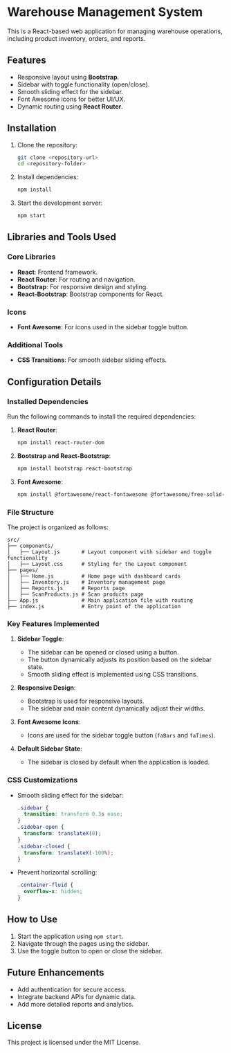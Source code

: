 # Warehouse Management System

This is a React-based web application for managing warehouse operations, including product inventory, orders, and reports.

## Features
- Responsive layout using **Bootstrap**.
- Sidebar with toggle functionality (open/close).
- Smooth sliding effect for the sidebar.
- Font Awesome icons for better UI/UX.
- Dynamic routing using **React Router**.

## Installation

1. Clone the repository:
   ```bash
   git clone <repository-url>
   cd <repository-folder>
   ```

2. Install dependencies:
   ```bash
   npm install
   ```

3. Start the development server:
   ```bash
   npm start
   ```

## Libraries and Tools Used

### Core Libraries
- **React**: Frontend framework.
- **React Router**: For routing and navigation.
- **Bootstrap**: For responsive design and styling.
- **React-Bootstrap**: Bootstrap components for React.

### Icons
- **Font Awesome**: For icons used in the sidebar toggle button.

### Additional Tools
- **CSS Transitions**: For smooth sidebar sliding effects.

## Configuration Details

### Installed Dependencies
Run the following commands to install the required dependencies:

1. **React Router**:
   ```bash
   npm install react-router-dom
   ```

2. **Bootstrap and React-Bootstrap**:
   ```bash
   npm install bootstrap react-bootstrap
   ```

3. **Font Awesome**:
   ```bash
   npm install @fortawesome/react-fontawesome @fortawesome/free-solid-svg-icons @fortawesome/fontawesome-svg-core
   ```

### File Structure
The project is organized as follows:
```
src/
├── components/
│   ├── Layout.js       # Layout component with sidebar and toggle functionality
│   ├── Layout.css      # Styling for the Layout component
├── pages/
│   ├── Home.js         # Home page with dashboard cards
│   ├── Inventory.js    # Inventory management page
│   ├── Reports.js      # Reports page
│   ├── ScanProducts.js # Scan products page
├── App.js              # Main application file with routing
├── index.js            # Entry point of the application
```

### Key Features Implemented
1. **Sidebar Toggle**:
   - The sidebar can be opened or closed using a button.
   - The button dynamically adjusts its position based on the sidebar state.
   - Smooth sliding effect is implemented using CSS transitions.

2. **Responsive Design**:
   - Bootstrap is used for responsive layouts.
   - The sidebar and main content dynamically adjust their widths.

3. **Font Awesome Icons**:
   - Icons are used for the sidebar toggle button (`faBars` and `faTimes`).

4. **Default Sidebar State**:
   - The sidebar is closed by default when the application is loaded.

### CSS Customizations
- Smooth sliding effect for the sidebar:
  ```css
  .sidebar {
    transition: transform 0.3s ease;
  }
  .sidebar-open {
    transform: translateX(0);
  }
  .sidebar-closed {
    transform: translateX(-100%);
  }
  ```

- Prevent horizontal scrolling:
  ```css
  .container-fluid {
    overflow-x: hidden;
  }
  ```

## How to Use
1. Start the application using `npm start`.
2. Navigate through the pages using the sidebar.
3. Use the toggle button to open or close the sidebar.

## Future Enhancements
- Add authentication for secure access.
- Integrate backend APIs for dynamic data.
- Add more detailed reports and analytics.

## License
This project is licensed under the MIT License.